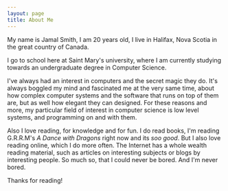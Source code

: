 ```yaml
---
layout: page
title: About Me
---
```


My name is Jamal Smith, I am 20 years old, I live in Halifax, Nova Scotia in the great country of Canada.

I go to school here at Saint Mary's university, where I am currently studying towards an undergraduate degree in Computer Science.

I've always had an interest in computers and the secret magic they do. It's always boggled my mind and fascinated me at the very same time, about how complex computer systems and the software that runs on top of them are, but as well how elegant they can designed. For these reasons and more, my particular field of interest in computer science is low level systems, and programming on and with them.

Also I love reading, for knowledge and for fun. I do read books, I'm reading G.R.R.M's *A Dance with Dragons* right now and its *soo good*. But I also love reading online, which I do more often. The Internet has a whole wealth reading material, such as articles on interesting subjects or blogs by interesting people. So much so, that I could never be bored. And I'm never bored.

Thanks for reading!
